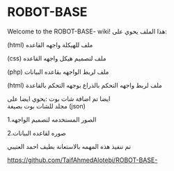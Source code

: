 # ROBOT-BASE
Welcome to the ROBOT-BASE- wiki! هذا الملف يحوي على:

(html) ملف للهيكلة واجهه القاعده

(css) ملف لتصميم هيكل واجهه القاعده

(php) ملف لربط الواجهه بقاعده البيانات

(html)
ملف لربط واجهه التحكم بالذراع بوجهه التحكم بالقاعدة

ايضا تم اضافة شات بوت 
:يحوي ايضا على  
مجلد للشات بوت بصيغة (json)

1.الصور المستخدمه لتصميم الواجهه

2.صوره لقاعده البيانات

تم تنفيذ هذه المهمه بالاستعانة بطيف احمد العتيبي 

https://github.com/TaifAhmedAlotebi/ROBOT-BASE-
